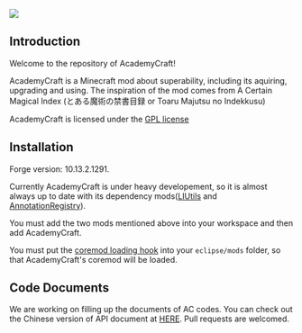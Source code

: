 ![](https://raw.githubusercontent.com/LambdaInnovation/AcademyCraft/master/blob/logo_resized.png)  

## Introduction
Welcome to the repository of AcademyCraft!

AcademyCraft is a Minecraft mod about superability, including its aquiring, upgrading and using. The inspiration of the mod comes from A Certain Magical Index (とある魔術の禁書目録 or Toaru Majutsu no Indekkusu)

AcademyCraft is licensed under the [GPL license](http://www.gnu.org/licenses/gpl.html "gpl license")


## Installation
Forge version: 10.13.2.1291.

Currently AcademyCraft is under heavy developement, so it is almost always up to date with its dependency mods([LIUtils][liu] and [AnnotationRegistry][ar]).

You must add the two mods mentioned above into your workspace and then add AcademyCraft.

You must put the [coremod loading hook](https://github.com/LambdaInnovation/AcademyCraft/tree/master/jar "loading hook") into your ```eclipse/mods``` folder, so that AcademyCraft's coremod will be loaded.

## Code Documents
We are working on filling up the documents of AC codes. You can check out the Chinese version of API document at [HERE](https://github.com/LambdaInnovation/AcademyCraft/tree/master/docs_cn "Chinese Documents"). Pull requests are welcomed.

[liu]: https://github.com/LambdaInnovation/LIUtils
[ar]: https://github.com/LambdaInnovation/AnnotationRegistry
